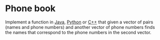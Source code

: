 # Phone book

Implement a function in [Java](PhoneBook.java), [Python](phone_book.py)
or [C++](phone_book.cpp) that given a vector of pairs (names and phone numbers)
and another vector of phone numbers finds the names that correspond to the phone
numbers in the second vector.
